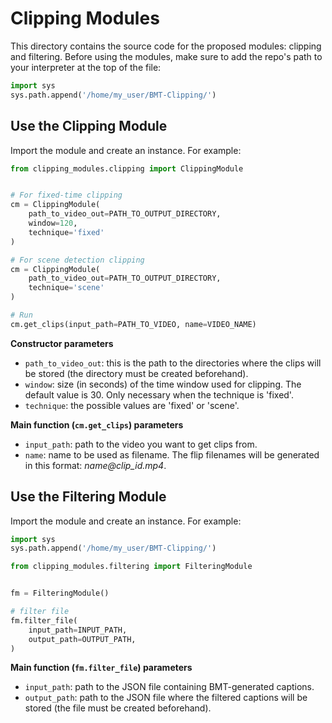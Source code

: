 # Clipping Modules

This directory contains the source code for the proposed modules: clipping and filtering.
Before using the modules, make sure to add the repo's path to your interpreter at the top of the file:

```python
import sys
sys.path.append('/home/my_user/BMT-Clipping/')
```

## Use the Clipping Module
Import the module and create an instance. For example:

```python
from clipping_modules.clipping import ClippingModule


# For fixed-time clipping
cm = ClippingModule(
    path_to_video_out=PATH_TO_OUTPUT_DIRECTORY, 
    window=120, 
    technique='fixed'
)

# For scene detection clipping
cm = ClippingModule(
    path_to_video_out=PATH_TO_OUTPUT_DIRECTORY, 
    technique='scene'
)

# Run
cm.get_clips(input_path=PATH_TO_VIDEO, name=VIDEO_NAME)
```

**Constructor parameters**
- `path_to_video_out`: this is the path to the directories where the clips will be stored (the directory must be created beforehand).
- `window`: size (in seconds) of the time window used for clipping. The default value is 30. Only necessary when the technique is 'fixed'.
- `technique`: the possible values are 'fixed' or 'scene'.

**Main function (`cm.get_clips`) parameters**
- `input_path`: path to the video you want to get clips from.
- `name`: name to be used as filename. The flip filenames will be generated in this format: _name@clip_id.mp4_.


##  Use the Filtering Module
Import the module and create an instance. For example:

```python
import sys
sys.path.append('/home/my_user/BMT-Clipping/')

from clipping_modules.filtering import FilteringModule


fm = FilteringModule()

# filter file
fm.filter_file(
    input_path=INPUT_PATH,
    output_path=OUTPUT_PATH,
)
```

**Main function (`fm.filter_file`) parameters**
- `input_path`: path to the JSON file containing BMT-generated captions.
- `output_path`: path to the JSON file where the filtered captions will be stored (the file must be created beforehand).

